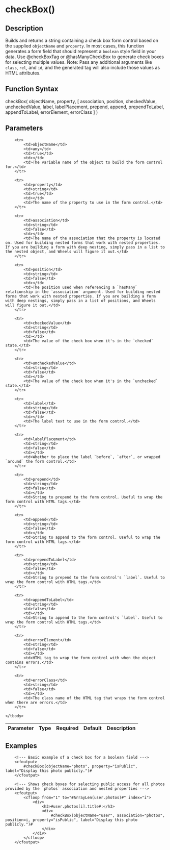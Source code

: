 # checkBox()

## Description
Builds and returns a string containing a check box form control based on the supplied `objectName` and `property`. In most cases, this function generates a form field that should represent a `boolean` style field in your data. Use @checkBoxTag or @hasManyCheckBox to generate check boxes for selecting multiple values. Note: Pass any additional arguments like `class`, `rel`, and `id`, and the generated tag will also include those values as HTML attributes.

## Function Syntax
checkBox( objectName, property, [ association, position, checkedValue, uncheckedValue, label, labelPlacement, prepend, append, prependToLabel, appendToLabel, errorElement, errorClass ] )


## Parameters
<table>
	<thead>
		<tr>
			<th>Parameter</th>
			<th>Type</th>
			<th>Required</th>
			<th>Default</th>
			<th>Description</th>
		</tr>
	</thead>
	<tbody>
		
		<tr>
			<td>objectName</td>
			<td>any</td>
			<td>true</td>
			<td></td>
			<td>The variable name of the object to build the form control for.</td>
		</tr>
		
		<tr>
			<td>property</td>
			<td>string</td>
			<td>true</td>
			<td></td>
			<td>The name of the property to use in the form control.</td>
		</tr>
		
		<tr>
			<td>association</td>
			<td>string</td>
			<td>false</td>
			<td></td>
			<td>The name of the association that the property is located on. Used for building nested forms that work with nested properties. If you are building a form with deep nesting, simply pass in a list to the nested object, and Wheels will figure it out.</td>
		</tr>
		
		<tr>
			<td>position</td>
			<td>string</td>
			<td>false</td>
			<td></td>
			<td>The position used when referencing a `hasMany` relationship in the `association` argument. Used for building nested forms that work with nested properties. If you are building a form with deep nestings, simply pass in a list of positions, and Wheels will figure it out.</td>
		</tr>
		
		<tr>
			<td>checkedValue</td>
			<td>string</td>
			<td>false</td>
			<td></td>
			<td>The value of the check box when it's in the `checked` state.</td>
		</tr>
		
		<tr>
			<td>uncheckedValue</td>
			<td>string</td>
			<td>false</td>
			<td></td>
			<td>The value of the check box when it's in the `unchecked` state.</td>
		</tr>
		
		<tr>
			<td>label</td>
			<td>string</td>
			<td>false</td>
			<td></td>
			<td>The label text to use in the form control.</td>
		</tr>
		
		<tr>
			<td>labelPlacement</td>
			<td>string</td>
			<td>false</td>
			<td></td>
			<td>Whether to place the label `before`, `after`, or wrapped `around` the form control.</td>
		</tr>
		
		<tr>
			<td>prepend</td>
			<td>string</td>
			<td>false</td>
			<td></td>
			<td>String to prepend to the form control. Useful to wrap the form control with HTML tags.</td>
		</tr>
		
		<tr>
			<td>append</td>
			<td>string</td>
			<td>false</td>
			<td></td>
			<td>String to append to the form control. Useful to wrap the form control with HTML tags.</td>
		</tr>
		
		<tr>
			<td>prependToLabel</td>
			<td>string</td>
			<td>false</td>
			<td></td>
			<td>String to prepend to the form control's `label`. Useful to wrap the form control with HTML tags.</td>
		</tr>
		
		<tr>
			<td>appendToLabel</td>
			<td>string</td>
			<td>false</td>
			<td></td>
			<td>String to append to the form control's `label`. Useful to wrap the form control with HTML tags.</td>
		</tr>
		
		<tr>
			<td>errorElement</td>
			<td>string</td>
			<td>false</td>
			<td></td>
			<td>HTML tag to wrap the form control with when the object contains errors.</td>
		</tr>
		
		<tr>
			<td>errorClass</td>
			<td>string</td>
			<td>false</td>
			<td></td>
			<td>The class name of the HTML tag that wraps the form control when there are errors.</td>
		</tr>
		
	</tbody>
</table>


## Examples
	
		<!--- Basic example of a check box for a boolean field --->
		<cfoutput>
		    #checkBox(objectName="photo", property="isPublic", label="Display this photo publicly.")#
		</cfoutput>

		<!--- Shows check boxes for selecting public access for all photos provided by the `photos` association and nested properties --->
		<cfoutput>
			<cfloop from="1" to="#ArrayLen(user.photos)#" index="i">
				<div>
					<h3>#user.photos[i].title#:</h3>
					<div>
						#checkBox(objectName="user", association="photos", position=i, property="isPublic", label="Display this photo publicly.")#
					</div>
				</div>
			</cfloop>
		</cfoutput>

